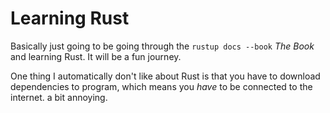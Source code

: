# Learning Rust

Basically just going to be going through the `rustup docs --book` *The Book* and learning Rust. It will be a fun journey.

One thing I automatically don't like about Rust is that you have to download dependencies to program, which means you *have* to be connected to the internet. a bit annoying.